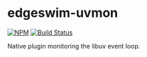 # edgeswim-uvmon #

[![NPM](https://nodei.co/npm/edgeswim-uvmon.png?mini=true)](https://nodei.co/npm/edgeswim-uvmon/)
[![Build Status](https://api.travis-ci.org/chaosgame/edgeswim-uvmon.svg?branch=master)](http://travis-ci.org/chaosgame/edgeswim-uvmon)

Native plugin monitoring the libuv event loop.

